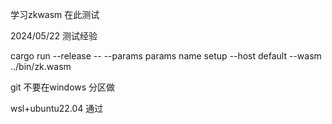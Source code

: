 学习zkwasm 在此测试

2024/05/22 测试经验

 cargo run --release -- --params params name  setup --host default --wasm ../bin/zk.wasm

 git 不要在windows 分区做

 wsl+ubuntu22.04 通过